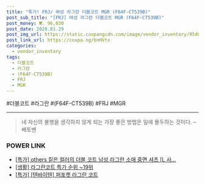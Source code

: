 ```yaml
--- 
title: "특가! FRJ/ 여성 라그란 더블코트 MGR (F64F-CT539B)" 
post_sub_title: "[FRJ] 여성 라그란 더블코트 MGR (F64F-CT539B)" 
post_money: ₩. 96,030 
post_date: 2020.01.29 
post_img_url: https://static.coupangcdn.com/image/vendor_inventory/95d0/c8a0719d8fed39dd9fe3578efcb1f92f618d256a28b83eff203d894f5e30.jpg 
post_link_url: https://coupa.ng/bnHVtx 
categories: 
  - vendor_inventory 
tags: 
  - 더블코트 
  - 라그란 
  - (F64F-CT539B) 
  - FRJ 
  - MGR 
--- 
```

  #더블코트 #라그란 #(F64F-CT539B) #FRJ #MGR 
<hr> 

> 네 자신의 불행을 생각하지 않게 되는 가장 좋은 방법은 일에 몰두하는 것이다. – 베토벤 


### POWER LINK

* <a href="https://blog.naver.com/santokki14/221789600136" target="_blank">[특가] others 짙은 컬러의 더블 코트 남성 라그란 소매 중면 셔츠 [L 사...</a>
* <a href="https://blog.naver.com/sakai111/221789224214" target="_blank"> [생활] 라그란코트 특가 순위 ~19위</a>
* <a href="https://blog.naver.com/an0733/221790200328" target="_blank">[특가] [텐바이텐] 퍼포켓 라그란 코트</a>
